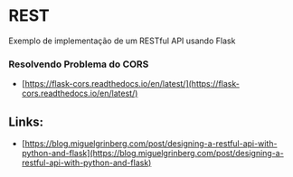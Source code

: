 # REST

Exemplo de implementação de um RESTful API usando Flask

### Resolvendo Problema do CORS
- [https://flask-cors.readthedocs.io/en/latest/](https://flask-cors.readthedocs.io/en/latest/)


## Links:
- [https://blog.miguelgrinberg.com/post/designing-a-restful-api-with-python-and-flask](https://blog.miguelgrinberg.com/post/designing-a-restful-api-with-python-and-flask)

